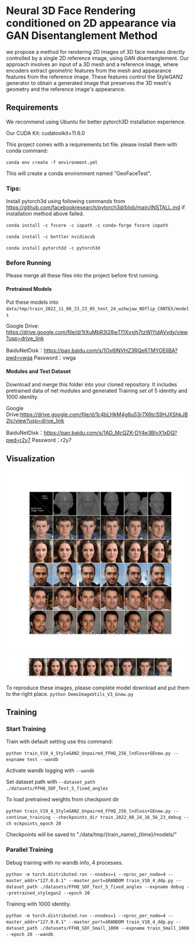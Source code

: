 # Neural 3D Face Rendering conditioned on 2D appearance via GAN Disentanglement Method


 we propose a method for rendering 2D images of 3D face meshes directly controlled by a single 2D reference image, using GAN disentanglement. Our approach involves an input of a 3D mesh and a reference image, where encoders extract geometric features from the mesh and appearance features from the reference image. These features control the StyleGAN2 generator to obtain a generated image that preserves the 3D mesh's geometry and the reference image's appearance.
## Requirements 
We recommend using Ubuntu for better pytorch3D installation experience.

Our CUDA Kit: cudatoolkit=11.6.0

This project comes with a requirements.txt file. please install them with conda command:

`conda env create -f environment.yml`

This will create a conda environment named "GeoFaceTest".

### Tips:
Install pytorch3d using following commands from https://github.com/facebookresearch/pytorch3d/blob/main/INSTALL.md
if installation method above failed.

`conda install -c fvcore -c iopath -c conda-forge fvcore iopath`

`conda install -c bottler nvidiacub`

`conda install pytorch3d -c pytorch3d`


### Before Running
Please merge all these files into the project before first running.

#### Pretrained Models
Put these models into `data/tmp/train_2022_11_08_23_23_05_test_24_wzhwjaw_NOflip_CONTEX/models`

Google Drive:
https://drive.google.com/file/d/1tXuMbR3I28wTf1Xvxjh7tzWlYidAVvdy/view?usp=drive_link

BaiduNetDisk：https://pan.baidu.com/s/1Oy6lNVHZ3RQe6TMYOEIlBA?pwd=vwga 
Password：vwga 

#### Modules and Test Dataset 
Download and merge this folder into your cloned repository. It includes pretrained data of net modules
and generated Training set of 5 identity and 1000 identity.

Google Drive:https://drive.google.com/file/d/1c4bLHkM4g6u53r7X6tcS9HJXShkJB2lc/view?usp=drive_link

BaiduNetDisk：https://pan.baidu.com/s/1AD_McQZK-DY4e3BIvX1xDQ?pwd=r2y7 
Password：r2y7





## Visualization
![crossgeneration](./crossgeneration.jpg)
![crossfusion](./crossfusion.jpg)

To reproduce these images, please complete model download and put them to the right place.
`python DemoImageUtils_V3_Gnew.py`



## Training



### Start Training
Train with default setting use this command:

`python train_V10_4_StyleGAN2_Unpaired_FFHQ_256_lndloss+GEnew.py --expname test --wandb`

Activate wandb logging with
`--wandb `

Set dataset path with 
`--dataset_path ./datasets/FFHQ_SDF_Test_5_fixed_angles `

To load pretrained weights from checkpoint dir

`python train_V10_4_StyleGAN2_Unpaired_FFHQ_256_lndloss+GEnew.py --continue_training --checkpoints_dir train_2022_08_24_16_56_23_debug --ch
eckpoints_epoch 20`

Checkpoints will be saved to "./data/tmp/{train_name}_{time}/models/"

### Parallel Training

Debug training with no wandb info, 4 processes. 

`python -m torch.distributed.run --nnodes=1 --nproc_per_node=4 --master_addr="127.0.0.1" --master_port=$RANDOM train_V10_4_ddp.py --dataset_path ./datasets/FFHQ_SDF_Test_5_fixed_angles --expname debug --pretrained_stylegan2 --epoch 20`

Training with 1000 identity.

`python -m torch.distributed.run --nnodes=1 --nproc_per_node=4 --master_addr="127.0.0.1" --master_port=$RANDOM train_V10_4_ddp.py --dataset_path ./datasets/FFHQ_SDF_Small_1000 --expname train_Small_1000 --epoch 20 --wandb`


